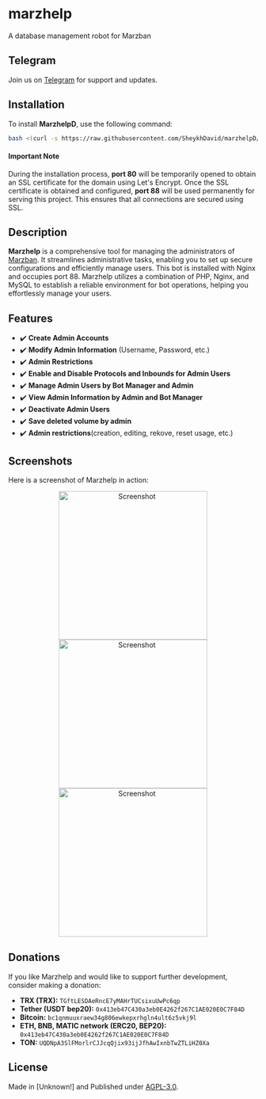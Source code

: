 # marzhelp
A database management robot for Marzban

## Telegram
Join us on [Telegram](https://t.me/marzhelp) for support and updates.

## Installation

To install **MarzhelpD**, use the following command:

```bash
bash <(curl -s https://raw.githubusercontent.com/SheykhDavid/marzhelpD/main/install.sh)
```

#### Important Note
During the installation process, **port 80** will be temporarily opened to obtain an SSL certificate for the domain using Let's Encrypt. Once the SSL certificate is obtained and configured, **port 88** will be used permanently for serving this project. This ensures that all connections are secured using SSL.

## Description

**Marzhelp** is a comprehensive tool for managing the administrators of [Marzban](https://github.com/Gozargah/Marzban). It streamlines administrative tasks, enabling you to set up secure configurations and efficiently manage users. This bot is installed with Nginx and occupies port 88. Marzhelp utilizes a combination of PHP, Nginx, and MySQL to establish a reliable environment for bot operations, helping you effortlessly manage your users.

## Features

- ✔️ **Create Admin Accounts**
- ✔️ **Modify Admin Information** (Username, Password, etc.)
- ✔️ **Admin Restrictions**
- ✔️ **Enable and Disable Protocols and Inbounds for Admin Users**
- ✔️ **Manage Admin Users by Bot Manager and Admin**
- ✔️ **View Admin Information by Admin and Bot Manager**
- ✔️ **Deactivate Admin Users**
- ✔️ **Save deleted volume by admin**
- ✔️ **Admin restrictions**(creation, editing, rekove, reset usage, etc.)

## Screenshots

Here is a screenshot of Marzhelp in action:

<p align="center">
  <img src="https://github.com/ppouria/marzhelp/blob/main/screenshots/Screenshot.png" alt="Screenshot" width="300"/>
  <img src="https://github.com/ppouria/marzhelp/blob/main/screenshots/screenshot2.jpg" alt="Screenshot" width="300"/>
  <img src="https://github.com/ppouria/marzhelp/blob/main/screenshots/screenshot3.png" alt="Screenshot" width="300"/>
</p>

## Donations
If you like Marzhelp and would like to support further development, consider making a donation:

- **TRX (TRX):** `TGftLESDAeRncE7yMAHrTUCsixuUwPc6qp`
- **Tether (USDT bep20):** `0x413eb47C430a3eb0E4262f267C1AE020E0C7F84D`
- **Bitcoin:** `bc1qnmuuxraew34g806ewkepxrhgln4ult6z5vkj9l`
- **ETH, BNB, MATIC network (ERC20, BEP20):** `0x413eb47C430a3eb0E4262f267C1AE020E0C7F84D`
- **TON:** `UQDNpA3SlFMorlrCJJcqQjix93ijJfhAwIxnbTwZTLiHZ0Xa`

## License

Made in [Unknown!] and Published under [AGPL-3.0](./LICENSE).
